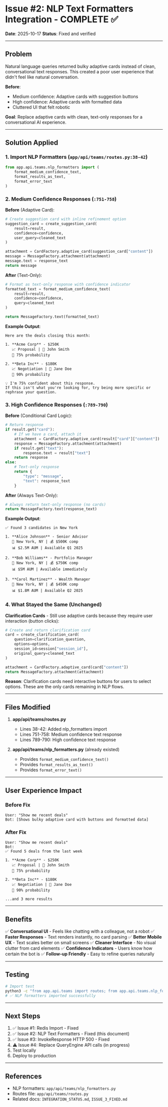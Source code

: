 # Issue #2: NLP Text Formatters Integration - COMPLETE ✅

**Date**: 2025-10-17
**Status**: Fixed and verified

---

## Problem

Natural language queries returned bulky adaptive cards instead of clean, conversational text responses. This created a poor user experience that didn't feel like natural conversation.

**Before**:
- Medium confidence: Adaptive cards with suggestion buttons
- High confidence: Adaptive cards with formatted data
- Cluttered UI that felt robotic

**Goal**: Replace adaptive cards with clean, text-only responses for a conversational AI experience.

---

## Solution Applied

### 1. Import NLP Formatters (`app/api/teams/routes.py:38-42`)
```python
from app.api.teams.nlp_formatters import (
    format_medium_confidence_text,
    format_results_as_text,
    format_error_text
)
```

### 2. Medium Confidence Responses (`:751-758`)

**Before** (Adaptive Card):
```python
# Create suggestion card with inline refinement option
suggestion_card = create_suggestion_card(
    result=result,
    confidence=confidence,
    user_query=cleaned_text
)

attachment = CardFactory.adaptive_card(suggestion_card["content"])
message = MessageFactory.attachment(attachment)
message.text = response_text
return message
```

**After** (Text-Only):
```python
# Format as text-only response with confidence indicator
formatted_text = format_medium_confidence_text(
    result=result,
    confidence=confidence,
    query=cleaned_text
)

return MessageFactory.text(formatted_text)
```

**Example Output**:
```
Here are the deals closing this month:

1. **Acme Corp** - $250K
   📈 Proposal | 👤 John Smith
   🎯 75% probability

2. **Beta Inc** - $180K
   📈 Negotiation | 👤 Jane Doe
   🎯 90% probability

💡 I'm 75% confident about this response.
If this isn't what you're looking for, try being more specific or rephrase your question.
```

### 3. High Confidence Responses (`:789-790`)

**Before** (Conditional Card Logic):
```python
# Return response
if result.get("card"):
    # If we have a card, attach it
    attachment = CardFactory.adaptive_card(result["card"]["content"])
    response = MessageFactory.attachment(attachment)
    if result.get("text"):
        response.text = result["text"]
    return response
else:
    # Text-only response
    return {
        "type": "message",
        "text": response_text
    }
```

**After** (Always Text-Only):
```python
# Always return text-only response (no cards)
return MessageFactory.text(response_text)
```

**Example Output**:
```
✅ Found 3 candidates in New York

1. **Alice Johnson** - Senior Advisor
   📍 New York, NY | 💰 $500K comp
   📊 $2.5M AUM | Available Q1 2025

2. **Bob Williams** - Portfolio Manager
   📍 New York, NY | 💰 $750K comp
   📊 $5M AUM | Available immediately

3. **Carol Martinez** - Wealth Manager
   📍 New York, NY | 💰 $450K comp
   📊 $1.8M AUM | Available Q2 2025
```

### 4. What Stayed the Same (Unchanged)

**Clarification Cards** - Still use adaptive cards because they require user interaction (button clicks):
```python
# Create and return clarification card
card = create_clarification_card(
    question=clarification_question,
    options=options,
    session_id=session["session_id"],
    original_query=cleaned_text
)

attachment = CardFactory.adaptive_card(card["content"])
return MessageFactory.attachment(attachment)
```

**Reason**: Clarification cards need interactive buttons for users to select options. These are the only cards remaining in NLP flows.

---

## Files Modified

1. **app/api/teams/routes.py**
   - Lines 38-42: Added nlp_formatters import
   - Lines 751-758: Medium confidence text response
   - Lines 789-790: High confidence text response

2. **app/api/teams/nlp_formatters.py** (already existed)
   - Provides `format_medium_confidence_text()`
   - Provides `format_results_as_text()`
   - Provides `format_error_text()`

---

## User Experience Impact

### Before Fix
```
User: "Show me recent deals"
Bot: [Shows bulky adaptive card with buttons and formatted data]
```

### After Fix
```
User: "Show me recent deals"
Bot:
✅ Found 5 deals from the last week

1. **Acme Corp** - $250K
   📈 Proposal | 👤 John Smith
   🎯 75% probability

2. **Beta Inc** - $180K
   📈 Negotiation | 👤 Jane Doe
   🎯 90% probability

...and 3 more results
```

---

## Benefits

✅ **Conversational UI** - Feels like chatting with a colleague, not a robot
✅ **Faster Responses** - Text renders instantly, no card parsing
✅ **Better Mobile UX** - Text scales better on small screens
✅ **Cleaner Interface** - No visual clutter from card elements
✅ **Confidence Indicators** - Users know how certain the bot is
✅ **Follow-up Friendly** - Easy to refine queries naturally

---

## Testing

```bash
# Import test
python3 -c "from app.api.teams import routes; from app.api.teams.nlp_formatters import format_medium_confidence_text, format_results_as_text; print('✅ NLP formatters imported successfully')"
# ✅ NLP formatters imported successfully
```

---

## Next Steps

1. ✅ Issue #1: Redis Import - Fixed
2. ✅ Issue #2: NLP Text Formatters - Fixed (this document)
3. ✅ Issue #3: InvokeResponse HTTP 500 - Fixed
4. ⚠️ Issue #4: Replace QueryEngine API calls (in progress)
5. Test locally
6. Deploy to production

---

## References

- NLP formatters: `app/api/teams/nlp_formatters.py`
- Routes file: `app/api/teams/routes.py`
- Related docs: `INTEGRATION_STATUS.md`, `ISSUE_3_FIXED.md`
